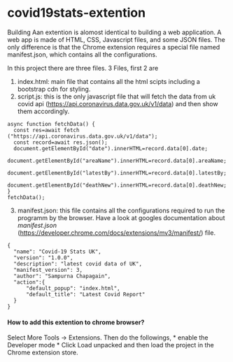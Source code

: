 # covid19stats-extention
Building Aan extention is alomost identical to building a web application. A web app is made of HTML, CSS, Javascript files, and some JSON files. The only difference is that the Chrome extension requires a special file named manifest.json, which contains all the configurations.

In this project there are three files.
3 Files, first 2 are 
1. index.html: main file that contains all the html scipts including a bootstrap cdn for styling.
2. script.js: this is the only javascript file that will fetch the data from uk covid api (https://api.coronavirus.data.gov.uk/v1/data) and then show them accordingly.
  ```
  async function fetchData() {
    const res=await fetch ("https://api.coronavirus.data.gov.uk/v1/data");
    const record=await res.json();
    document.getElementById("date").innerHTML=record.data[0].date;
    document.getElementById("areaName").innerHTML=record.data[0].areaName;
    document.getElementById("latestBy").innerHTML=record.data[0].latestBy;
    document.getElementById("deathNew").innerHTML=record.data[0].deathNew;
}
fetchData();
  ```
3. manifest.json: this file contains all the configurations required to run the programm by the browser. Have a look at googles documentation about *manifest.json* (https://developer.chrome.com/docs/extensions/mv3/manifest/) file.
  ```
  {
    "name": "Covid-19 Stats UK",
    "version": "1.0.0",
    "description": "latest covid data of UK",
    "manifest_version": 3,
    "author": "Sampurna Chapagain",
    "action":{
        "default_popup": "index.html",
        "default_title": "Latest Covid Report"
    }
}
  ```
  
  #### How to add this extention to chrome browser?
  Select More Tools -> Extensions. Then do the followings,
    * enable the Developer mode 
    * Click Load unpacked and then load the project in the Chrome extension store. 
